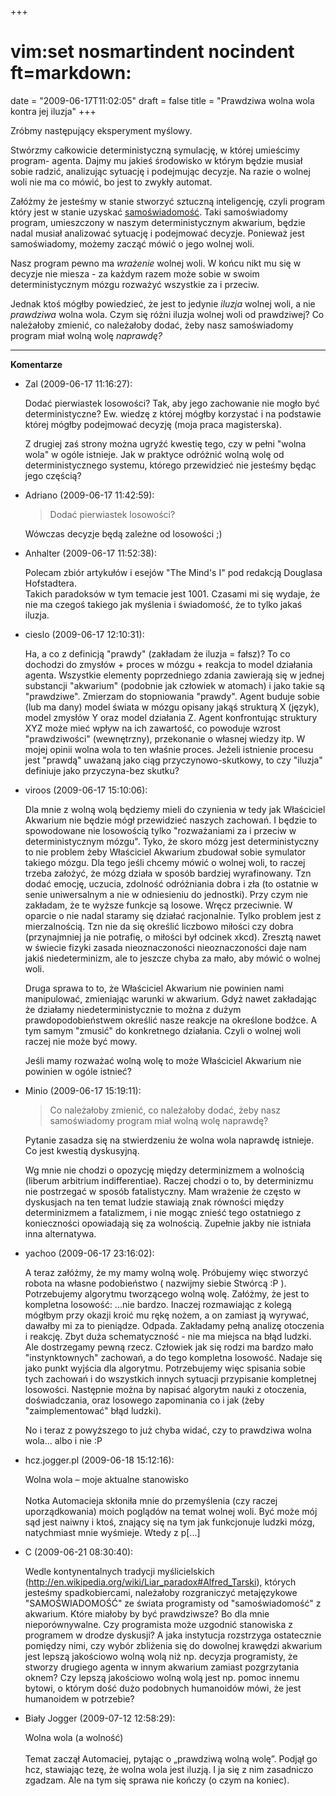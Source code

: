 +++
# vim:set nosmartindent nocindent ft=markdown:
date = "2009-06-17T11:02:05"
draft = false
title = "Prawdziwa wolna wola kontra jej iluzja"
+++

Zróbmy następujący eksperyment myślowy.

Stwórzmy całkowicie deterministyczną symulację, w której umieścimy program-
agenta. Dajmy mu jakieś środowisko w którym będzie musiał sobie radzić,
analizując sytuację i podejmując decyzje. Na razie o wolnej woli nie ma co
mówić, bo jest to zwykły automat.

Załóżmy że jesteśmy w stanie stworzyć sztuczną inteligencję, czyli program
który jest w stanie uzyskać
[samoświadomość](http://pl.wikipedia.org/wiki/Samo%C5%9Bwiadomo%C5%9B%C4%87).
Taki samoświadomy program, umieszczony w naszym deterministycznym akwarium,
będzie nadal musiał analizować sytuację i podejmować decyzje. Ponieważ jest
samoświadomy, możemy zacząć mówić o jego wolnej woli.

Nasz program pewno ma _wrażenie_ wolnej woli. W końcu nikt mu się w decyzje
nie miesza - za każdym razem może sobie w swoim deterministycznym mózgu
rozważyć wszystkie za i przeciw.

Jednak ktoś mógłby powiedzieć, że jest to jedynie _iluzja_ wolnej woli, a nie
_prawdziwa_ wolna wola. Czym się różni iluzja wolnej woli od prawdziwej? Co
należałoby zmienić, co należałoby dodać, żeby nasz samoświadomy program miał
wolną wolę _naprawdę?_

----
**Komentarze**

* Zal (2009-06-17 11:16:27): <p>Dodać pierwiastek losowości? Tak, aby jego
  zachowanie nie mogło być deterministyczne? Ew. wiedzę z której mógłby
  korzystać i na podstawie której mógłby podejmować decyzję (moja praca
  magisterska).</p>  <p>Z drugiej zaś strony można ugryźć kwestię tego, czy w
  pełni "wolna wola" w ogóle istnieje. Jak w praktyce odróżnić wolną wolę od
  deterministycznego systemu, którego przewidzieć nie jesteśmy będąc jego
  częścią?</p>
* Adriano (2009-06-17 11:42:59): <blockquote> <p>Dodać pierwiastek
  losowości?</p> </blockquote>  <p>Wówczas decyzje będą zależne od losowości
  ;)</p>
* Anhalter (2009-06-17 11:52:38): <p>Polecam zbiór artykułów i esejów "The
  Mind's I" pod redakcją Douglasa Hofstadtera.<br /> Takich paradoksów w tym
  temacie jest 1001. Czasami mi się wydaje, że nie ma czegoś takiego jak
  myślenia i świadomość, że to tylko jakaś iluzja.</p>
* cieslo (2009-06-17 12:10:31): <p>Ha, a co z definicją "prawdy" (zakładam że
  iluzja = fałsz)? To co dochodzi do zmysłów + proces w mózgu + reakcja to model
  działania agenta. Wszystkie elementy poprzedniego zdania zawierają się w
  jednej substancji "akwarium" (podobnie jak człowiek w atomach) i jako takie są
  "prawdziwe". Zmierzam do stopniowania "prawdy".  Agent buduje sobie (lub ma
  dany) model świata w mózgu opisany jakąś strukturą X (język), model zmysłów Y
  oraz model działania Z. Agent konfrontując struktury XYZ może mieć wpływ na
  ich zawartość, co powoduje wzrost "prawdziwości" (wewnętrzny), przekonanie o
  własnej wiedzy itp. W mojej opinii wolna wola to ten właśnie proces. Jeżeli
  istnienie procesu jest "prawdą" uważaną jako ciąg przyczynowo-skutkowy, to czy
  "iluzja" definiuje jako przyczyna-bez skutku?</p>
* viroos (2009-06-17 15:10:06): <p>Dla mnie z wolną wolą będziemy mieli do
  czynienia w tedy jak Właściciel Akwarium nie będzie mógł przewidzieć naszych
  zachowań. I będzie to spowodowane nie losowością tylko "rozważaniami za i
  przeciw w deterministycznym mózgu". Tyko, że skoro mózg jest deterministyczny
  to nie problem żeby Właściciel Akwarium zbudował sobie symulator takiego
  mózgu. Dla tego jeśli chcemy mówić o wolnej woli, to raczej trzeba założyć, że
  mózg działa w sposób bardziej wyrafinowany. Tzn dodać emocję, uczucia,
  zdolność odróżniania dobra i zła (to ostatnie w senie uniwersalnym a nie w
  odniesieniu do jednostki). Przy czym nie zakładam, że te wyższe funkcje są
  losowe. Wręcz przeciwnie. W oparcie o nie nadal staramy się działać
  racjonalnie. Tylko problem jest z mierzalnością. Tzn nie da się określić
  liczbowo miłości czy dobra (przynajmniej ja nie potrafię, o miłości był
  odcinek xkcd). Zresztą nawet w świecie fizyki zasada nieoznaczoności
  nieoznaczoności daje nam jakiś niedeterminizm, ale to jeszcze chyba za mało,
  aby mówić o wolnej woli.</p>  <p>Druga sprawa to to, że Właściciel Akwarium
  nie powinien nami manipulować, zmieniając warunki w akwarium. Gdyż nawet
  zakładając że działamy niedeterministycznie to można z dużym
  prawdopodobieństwem określić nasze reakcje na określone bodźce. A tym samym
  "zmusić" do konkretnego  działania. Czyli o wolnej woli raczej nie może być
  mowy.</p>  <p>Jeśli mamy rozważać wolną wolę to może  Właściciel Akwarium nie
  powinien w ogóle istnieć?</p>
* Minio (2009-06-17 15:19:11): <blockquote> <p>Co należałoby zmienić, co
  należałoby dodać, żeby nasz samoświadomy program miał wolną wolę naprawdę?</p>
  </blockquote>  <p>Pytanie zasadza się na stwierdzeniu że wolna wola naprawdę
  istnieje. Co jest kwestią dyskusyjną.</p>  <p>Wg mnie nie chodzi o opozycję
  między determinizmem a wolnością (liberum arbitrium indifferentiae). Raczej
  chodzi o to, by determinizmu nie postrzegać w sposób fatalistyczny. Mam
  wrażenie że często w dyskusjach na ten temat ludzie stawiają znak równości
  między determinizmem a fatalizmem, i nie mogąc znieść tego ostatniego z
  konieczności opowiadają się za wolnością. Zupełnie jakby nie istniała inna
  alternatywa.</p>
* yachoo (2009-06-17 23:16:02): <p>A teraz załóżmy, że my mamy wolną wolę.
  Próbujemy więc stworzyć robota na własne podobieństwo ( nazwijmy siebie
  Stwórcą :P ). Potrzebujemy algorytmu tworzącego wolną wolę. Załóżmy, że jest
  to kompletna losowość: ...nie bardzo. Inaczej rozmawiając z kolegą mógłbym
  przy okazji kroić mu rękę nożem, a on zamiast ją wyrywać, dawałby mi za to
  pieniądze. Odpada. Zakładamy pełną analizę otoczenia i reakcję. Zbyt duża
  schematyczność - nie ma miejsca na błąd ludzki. Ale dostrzegamy pewną rzecz.
  Człowiek jak się rodzi ma bardzo mało "instynktownych" zachowań, a do tego
  kompletna losowość. Nadaje się jako punkt wyjścia dla algorytmu. Potrzebujemy
  więc spisania sobie tych zachowań i do wszystkich innych sytuacji przypisanie
  kompletnej losowości. Następnie można by napisać algorytm nauki z otoczenia,
  doświadczania, oraz losowego zapominania co i jak (żeby "zaimplementować" błąd
  ludzki).</p>  <p>No i teraz z powyższego to już chyba widać, czy to prawdziwa
  wolna wola... albo i nie :P</p>
* hcz.jogger.pl (2009-06-18 15:12:16): <p>Wolna wola – moje aktualne
  stanowisko<br /><br />Notka Automacieja skłoniła mnie do przemyślenia (czy
  raczej uporządkowania) moich poglądów na temat wolnej woli. Być może mój sąd
  jest naiwny i ktoś, znający się na tym jak funkcjonuje ludzki mózg,
  natychmiast mnie wyśmieje. Wtedy z p[...]</p>
* C (2009-06-21 08:30:40): <p>Wedle kontynentalnych tradycji myślicielskich
  (http://en.wikipedia.org/wiki/Liar_paradox#Alfred_Tarski), których jesteśmy
  spadkobiercami, należałoby rozgraniczyć metajęzykowe "SAMOŚWIADOMOŚĆ" ze
  świata programisty od "samoświadomość" z akwarium. Które miałoby by być
  prawdziwsze? Bo dla mnie nieporównywalne. Czy programista może uzgodnić
  stanowiska z programem w drodze dyskusji? A jaka instytucja rozstrzyga
  ostatecznie pomiędzy nimi, czy wybór zbliżenia się do dowolnej krawędzi
  akwarium jest lepszą jakościowo wolną wolą niż np. decyzja programisty, że
  stworzy drugiego agenta w innym akwarium zamiast pozgrzytania oknem? Czy
  lepszą jakościowo wolną wolą jest np. pomoc innemu bytowi, o którym dość dużo
  podobnych humanoidów mówi, że jest humanoidem w potrzebie?</p>
* Biały Jogger (2009-07-12 12:58:29): <p>Wolna wola (a wolność)<br /><br />Temat
  zaczął Automaciej, pytając o „prawdziwą wolną wolę”. Podjął go hcz, stawiając
  tezę, że wolna wola jest iluzją. I ja się z nim zasadniczo zgadzam. Ale na tym
  się sprawa nie kończy (o czym na koniec).</p>
